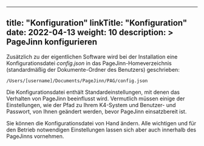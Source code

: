 
---
title: "Konfiguration"
linkTitle: "Konfiguration"
date: 2022-04-13
weight: 10
description: >
  PageJinn konfigurieren
---


Zusätzlich zu der eigentlichen Software wird bei der Installation eine Konfigurationsdatei *config.json* in das PageJinn-Homeverzeichnis (standardmäßig der Dokumente-Ordner des Benutzers) geschrieben:

`/Users/[username]/Documents/PageJinn/PAG/config.json `


Die Konfigurationsdatei enthält Standardeinstellungen, mit denen das Verhalten von PageJinn beeinflusst wird.
Vermutlich müssen einige der Einstellungen, wie der Pfad zu Ihrem K4-System und Benutzer- und Passwort, von Ihnen geändert werden, bevor PageJinn einsatzbereit ist.

Sie können die Konfigurationsdatei von Hand ändern. Alle wichtigen und für den Betrieb notwendigen Einstellungen lassen sich aber auch innerhalb des PageJinns vornehmen. 

